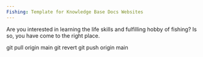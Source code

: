 ```yaml
---
Fishing: Template for Knowledge Base Docs Websites
---
```

Are you interested in learning the life skills and fulfilling hobby of fishing? Is so, you have come to the right place.

git pull origin main
git revert <commit-hash>
git push origin main
